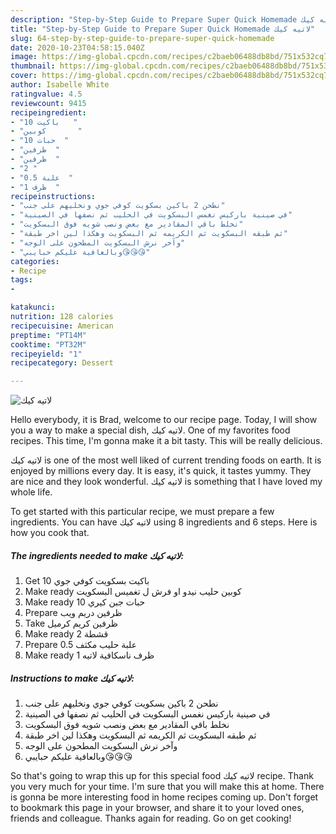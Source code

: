 ```yaml
---
description: "Step-by-Step Guide to Prepare Super Quick Homemade لاتيه كيك"
title: "Step-by-Step Guide to Prepare Super Quick Homemade لاتيه كيك"
slug: 64-step-by-step-guide-to-prepare-super-quick-homemade
date: 2020-10-23T04:58:15.040Z
image: https://img-global.cpcdn.com/recipes/c2baeb06488db8bd/751x532cq70/الصورة-الرئيسية-لوصفةلاتيه-كيك.jpg
thumbnail: https://img-global.cpcdn.com/recipes/c2baeb06488db8bd/751x532cq70/الصورة-الرئيسية-لوصفةلاتيه-كيك.jpg
cover: https://img-global.cpcdn.com/recipes/c2baeb06488db8bd/751x532cq70/الصورة-الرئيسية-لوصفةلاتيه-كيك.jpg
author: Isabelle White
ratingvalue: 4.5
reviewcount: 9415
recipeingredient:
- "10 باكيت   "
- "كوبين       "
- "10 حبات  "
- "ظرفين  "
- "ظرفين  "
- "2 "
- "0.5 علبة  "
- "1 ظرف  "
recipeinstructions:
- "نطحن 2 باكين بسكويت كوفي جوي ونخليهم على جنب"
- "في صينية باركيس نغمس البسكويت في الحليب ثم نصفها في الصينية"
- "نخلط باقي المقادير مع بعض ونصب شويه فوق البسكويت"
- "ثم طبقه البسكويت ثم الكريمه ثم البسكويت وهكذا لين اخر طبقة"
- "وآخر نرش البسكويت المطحون على الوجه"
- "وبالعافية عليكم حبايبي😘😘😘"
categories:
- Recipe
tags:
- 

katakunci:  
nutrition: 128 calories
recipecuisine: American
preptime: "PT14M"
cooktime: "PT32M"
recipeyield: "1"
recipecategory: Dessert

---
```



![لاتيه كيك](https://img-global.cpcdn.com/recipes/c2baeb06488db8bd/751x532cq70/الصورة-الرئيسية-لوصفةلاتيه-كيك.jpg)

Hello everybody, it is Brad, welcome to our recipe page. Today, I will show you a way to make a special dish, لاتيه كيك. One of my favorites food recipes. This time, I'm gonna make it a bit tasty. This will be really delicious.



لاتيه كيك is one of the most well liked of current trending foods on earth. It is enjoyed by millions every day. It is easy, it's quick, it tastes yummy. They are nice and they look wonderful. لاتيه كيك is something that I have loved my whole life.


To get started with this particular recipe, we must prepare a few ingredients. You can have لاتيه كيك using 8 ingredients and 6 steps. Here is how you cook that.

<!--inarticleads1-->

##### The ingredients needed to make لاتيه كيك:

1. Get 10 باكيت بسكويت كوفي جوي
1. Make ready كوبين حليب نيدو او فرش ل تغميس البسكويت
1. Make ready 10 حبات جبن كيري
1. Prepare ظرفين دريم ويب
1. Take ظرفين كريم كرميل
1. Make ready 2 قشطة
1. Prepare 0.5 علبة حليب مكثف
1. Make ready 1 ظرف ناسكافية لاتيه




<!--inarticleads2-->

##### Instructions to make لاتيه كيك:

1. نطحن 2 باكين بسكويت كوفي جوي ونخليهم على جنب
1. في صينية باركيس نغمس البسكويت في الحليب ثم نصفها في الصينية
1. نخلط باقي المقادير مع بعض ونصب شويه فوق البسكويت
1. ثم طبقه البسكويت ثم الكريمه ثم البسكويت وهكذا لين اخر طبقة
1. وآخر نرش البسكويت المطحون على الوجه
1. وبالعافية عليكم حبايبي😘😘😘




So that's going to wrap this up for this special food لاتيه كيك recipe. Thank you very much for your time. I'm sure that you will make this at home. There is gonna be more interesting food in home recipes coming up. Don't forget to bookmark this page in your browser, and share it to your loved ones, friends and colleague. Thanks again for reading. Go on get cooking!
